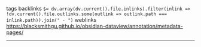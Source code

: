 tags 
backlinks `$= dv.array(dv.current().file.inlinks).filter(inlink => !dv.current().file.outlinks.some(outlink => outlink.path === inlink.path)).join(" - ")`
weblinks https://blacksmithgu.github.io/obsidian-dataview/annotation/metadata-pages/
___
